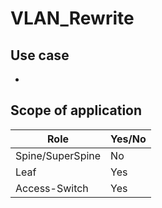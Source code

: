 # VLAN_Rewrite

## Use case
- 

## Scope of application

| Role              | Yes/No |
|-------------------|--------|
| Spine/SuperSpine  | No     |
| Leaf              | Yes    |
| Access-Switch     | Yes    |
